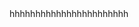 <!DOCTYPE html>
<html lang="en">
<head>
    <meta charset="UTF-8">
    <title>HAPPY</title>
</head>
<body>
hhhhhhhhhhhhhhhhhhhhhhh
</body>
</html>
